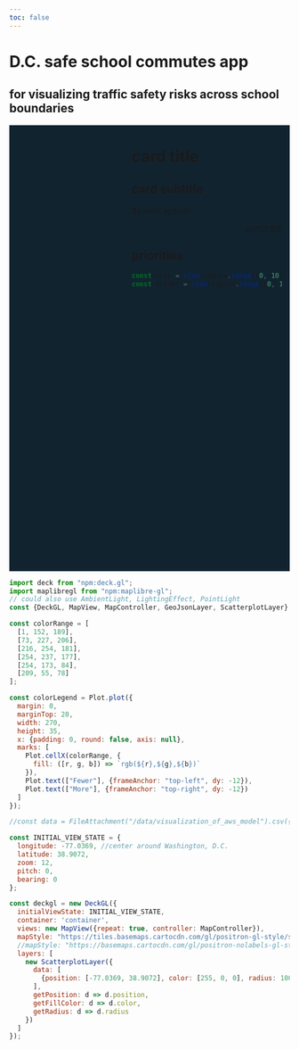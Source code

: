 ```yaml
---
toc: false
---
```

<script src="https://unpkg.com/maplibre-gl@3.0.0/dist/maplibre-gl.js"></script>

<div>
  <h1>D.C. safe school commutes app </h1>
  <h2>for visualizing traffic safety risks across school boundaries</h2>
</div>

<div style="width: 100%; position: relative;">
<div class=card style="max-width: 270px; position: absolute; top:0; margin-left: 14px; right:14px; z-index:1;">

# card title
## card subtitle
${colorLegend}

<div style="font-size: small; text-align: right; font-style: italic;"><a href="https://www.datadrivenstreets.org/">source link</a></div>

## priorities

```js
const risk = view(Inputs.range([0, 10], {value: 1, label: "Risk score", step: 1}));
const slider = view(Inputs.range([0, 10], {value: 1, label: "Distance", step: 1}));
```

</div>
<div id="container" style="background: rgb(18,35,48); height: 800px; width: 100%;"></div>
</div>


```js
import deck from "npm:deck.gl";
import maplibregl from "npm:maplibre-gl";
// could also use AmbientLight, LightingEffect, PointLight
const {DeckGL, MapView, MapController, GeoJsonLayer, ScatterplotLayer} = deck;

const colorRange = [
  [1, 152, 189],
  [73, 227, 206],
  [216, 254, 181],
  [254, 237, 177],
  [254, 173, 84],
  [209, 55, 78]
];

const colorLegend = Plot.plot({
  margin: 0,
  marginTop: 20,
  width: 270,
  height: 35,
  x: {padding: 0, round: false, axis: null},
  marks: [
    Plot.cellX(colorRange, {
      fill: ([r, g, b]) => `rgb(${r},${g},${b})`
    }),
    Plot.text(["Fewer"], {frameAnchor: "top-left", dy: -12}),
    Plot.text(["More"], {frameAnchor: "top-right", dy: -12})
  ]
});

//const data = FileAttachment("/data/visualization_of_aws_model").csv({array: true, typed: true});

const INITIAL_VIEW_STATE = {
  longitude: -77.0369, //center around Washington, D.C.
  latitude: 38.9072,
  zoom: 12,
  pitch: 0,
  bearing: 0
};

const deckgl = new DeckGL({
  initialViewState: INITIAL_VIEW_STATE,
  container: 'container',
  views: new MapView({repeat: true, controller: MapController}),
  mapStyle: "https://tiles.basemaps.cartocdn.com/gl/positron-gl-style/style.json",
  //mapStyle: "https://basemaps.cartocdn.com/gl/positron-nolabels-gl-style/style.json",
  layers: [
    new ScatterplotLayer({
      data: [
        {position: [-77.0369, 38.9072], color: [255, 0, 0], radius: 100}
      ],
      getPosition: d => d.position,
      getFillColor: d => d.color,
      getRadius: d => d.radius
    })
  ]
});
```

<style>

.custom {
  display: flex;
  flex-direction: column;
  align-items: left;
  font-family: var(--sans-serif);
  margin: 0rem 0 2rem;
  text-wrap: balance;
  text-align: left;
}

.custom h1 {
  max-width: none;
  font-size: 10vw;
  font-weight: 800;
  line-height: 1;
  background: currentColor;
  -webkit-background-clip: text;
  -webkit-text-fill-color: transparent;
  background-clip: text;
}

.custom h2 {
  max-width: 34em;
  font-size: 20px;
  font-style: initial;
  font-weight: 500;
  line-height: 1.5;
  color: var(--theme-foreground-muted);
}

@media (min-width: 640px) {
  .custom h1 {
    font-size: 60px;
  }
}

</style>
